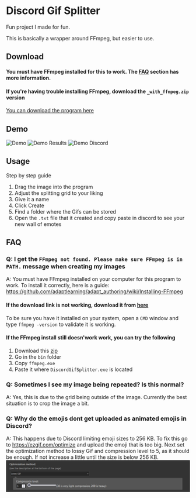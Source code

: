 # Discord Gif Splitter

Fun project I made for fun.

This is basically a wrapper around FFmpeg, but easier to use.

## Download

#### You must have FFmpeg installed for this to work. The [FAQ](#FAQ) section has more information.

#### If you're having trouble installing FFmpeg, download the `_with_ffmpeg.zip` version

[You can download the program here](https://github.com/Malpp/DiscordGifSplitter/releases)

## Demo

![Demo](DemoFiles/Demo.gif)
![Demo Results](DemoFiles/Demo_Results.png)
![Demo Discord](DemoFiles/Demo_Discord.gif)

## Usage

Step by step guide
1. Drag the image into the program
2. Adjust the splitting grid to your liking
3. Give it a name
4. Click Create
5. Find a folder where the Gifs can be stored
6. Open the `.txt` file that it created and copy paste in discord to see your new wall of emotes

## <a name="FAQ"></a>FAQ

### Q: I get the `FFmpeg not found. Please make sure FFmpeg is in PATH.` message when creating my images
A: You must have FFmpeg installed on your computer for this program to work. To install it correctly, here is a guide: https://github.com/adaptlearning/adapt_authoring/wiki/Installing-FFmpeg

#### If the download link is not working, download it from [here](https://ffmpeg.zeranoe.com/builds/win64/static/ffmpeg-20180502-e07b191-win64-static.zip)

To be sure you have it installed on your system, open a `CMD` window and type `ffmpeg -version` to validate it is working.

#### If the FFmpeg install still doesn'work work, you can try the following

1. Download this [zip](https://ffmpeg.zeranoe.com/builds/win64/static/ffmpeg-20180502-e07b191-win64-static.zip)
2. Go in the `bin` folder
3. Copy `ffmpeg.exe`
4. Paste it where `DiscordGifSplitter.exe` is located

### Q: Sometimes I see my image being repeated? Is this normal?
A: Yes, this is due to the grid being outside of the image. Currently the best situation is to crop the image a bit.

### Q: Why do the emojis dont get uploaded as animated emojis in Discord?
A: This happens due to Discord limiting emoji sizes to 256 KB. To fix this go to https://ezgif.com/optimize and upload the emoji that is too big. Next set the optimization method to lossy Gif and compression level to 5, as it should be enough. If not increase a little until the size is below 256 KB.
![compressinggif](DemoFiles/compressinggif.png)

